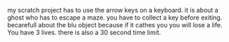 my scratch project has to use the arrow keys on a keyboard. 
it is about a ghost who has to escape a maze.
you have to collect a key before exiting.
becarefull about the blu object because if it cathes you you will lose a life.
You have 3 lives.
there is also a 30 second time limit.
